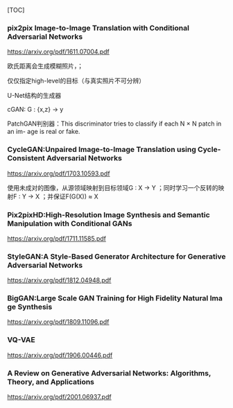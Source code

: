 

[TOC]









### pix2pix Image-to-Image Translation with Conditional Adversarial Networks

 <https://arxiv.org/pdf/1611.07004.pdf>



欧氏距离会生成模糊照片，；

仅仅指定high-level的目标（与真实照片不可分辨）

U-Net结构的生成器

cGAN:  G : {x,z} → y 



PatchGAN判别器：This discriminator tries to classify if each N × N patch in an im- age is real or fake.  



### CycleGAN:Unpaired Image-to-Image Translation using Cycle-Consistent Adversarial Networks

<https://arxiv.org/pdf/1703.10593.pdf>

使用未成对的图像，从源领域映射到目标领域G : X → Y ；同时学习一个反转的映射F : Y → X  ；并保证F(G(X)) ≈ X 



### Pix2pixHD:High-Resolution Image Synthesis and Semantic Manipulation with Conditional GANs

<https://arxiv.org/pdf/1711.11585.pdf>



### StyleGAN:A Style-Based Generator Architecture for Generative Adversarial Networks

<https://arxiv.org/pdf/1812.04948.pdf>



### BigGAN:Large Scale GAN Training for High Fidelity Natural Image Synthesis

<https://arxiv.org/pdf/1809.11096.pdf>



### VQ-VAE 

https://arxiv.org/pdf/1906.00446.pdf



### A Review on Generative Adversarial Networks: Algorithms, Theory, and Applications

<https://arxiv.org/pdf/2001.06937.pdf>